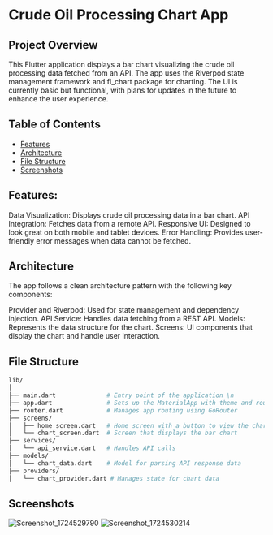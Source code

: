 # Crude Oil Processing Chart App

## Project Overview
This Flutter application displays a bar chart visualizing the crude oil processing data fetched from an API. The app uses the Riverpod state management framework and fl_chart package for charting. The UI is currently basic but functional, with plans for updates in the future to enhance the user experience.

## Table of Contents
- [Features](#features)
- [Architecture](#architecture)
- [File Structure](#filestructure)  
- [Screenshots](#screenshots)

## Features:
Data Visualization: Displays crude oil processing data in a bar chart.
API Integration: Fetches data from a remote API.
Responsive UI: Designed to look great on both mobile and tablet devices.
Error Handling: Provides user-friendly error messages when data cannot be fetched.

## Architecture
The app follows a clean architecture pattern with the following key components:

Provider and Riverpod: Used for state management and dependency injection.
API Service: Handles data fetching from a REST API.
Models: Represents the data structure for the chart.
Screens: UI components that display the chart and handle user interaction.

## File Structure
```sh
lib/
│
├── main.dart              # Entry point of the application \n
├── app.dart               # Sets up the MaterialApp with theme and router\n
├── router.dart            # Manages app routing using GoRouter
├── screens/
│   ├── home_screen.dart   # Home screen with a button to view the chart
│   └── chart_screen.dart  # Screen that displays the bar chart
├── services/
│   └── api_service.dart   # Handles API calls
├── models/
│   └── chart_data.dart    # Model for parsing API response data
├── providers/
│   └── chart_provider.dart # Manages state for chart data
```
## Screenshots
![Screenshot_1724529790](https://github.com/user-attachments/assets/6fc1b0ed-e2cd-4e3e-9f2c-063f4547e5cb)
![Screenshot_1724530214](https://github.com/user-attachments/assets/2be1fd18-36d7-4f23-a59e-15d637fd7257)

